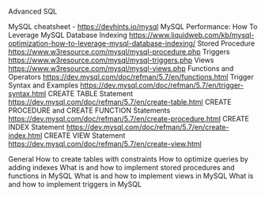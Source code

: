 Advanced SQL 

MySQL cheatsheet - <https://devhints.io/mysql>
MySQL Performance: How To Leverage MySQL Database Indexing <https://www.liquidweb.com/kb/mysql-optimization-how-to-leverage-mysql-database-indexing/>
Stored Procedure <https://www.w3resource.com/mysql/mysql-procedure.php>
Triggers <https://www.w3resource.com/mysql/mysql-triggers.php>
Views <https://www.w3resource.com/mysql/mysql-views.php>
Functions and Operators <https://dev.mysql.com/doc/refman/5.7/en/functions.html>
Trigger Syntax and Examples <https://dev.mysql.com/doc/refman/5.7/en/trigger-syntax.html>
CREATE TABLE Statement <https://dev.mysql.com/doc/refman/5.7/en/create-table.html>
CREATE PROCEDURE and CREATE FUNCTION Statements <https://dev.mysql.com/doc/refman/5.7/en/create-procedure.html>
CREATE INDEX Statement <https://dev.mysql.com/doc/refman/5.7/en/create-index.html>
CREATE VIEW Statement <https://dev.mysql.com/doc/refman/5.7/en/create-view.html>

General
How to create tables with constraints
How to optimize queries by adding indexes
What is and how to implement stored procedures and functions in MySQL
What is and how to implement views in MySQL
What is and how to implement triggers in MySQL

